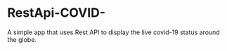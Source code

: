 # RestApi-COVID-
A simple app that uses Rest API to display the live covid-19 status around the globe.
